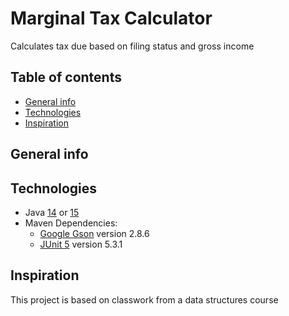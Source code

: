 # Marginal Tax Calculator
 Calculates tax due based on filing status and gross income

## Table of contents
* [General info](#general-info)
* [Technologies](#technologies)
* [Inspiration](#inspiration)

## General info


## Technologies
* Java <a href="https://jdk.java.net/java-se-ri/14">14</a> or <a href="https://jdk.java.net/15/">15</a>
* Maven Dependencies:
  * <a href="https://github.com/google/gson">Google Gson</a> version 2.8.6
  * <a href="https://junit.org/junit5/">JUnit 5</a> version 5.3.1
    
  
    
## Inspiration
This project is based on classwork from a data structures course





